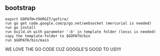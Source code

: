 bootstrap
------
```
export GOPATH=YOURGIT/gofire/
run go get code.google.com/p/go.net/websocket (mercurial is needed)
run go install
run build.sh with parameter '-b' in template folder (lessc is needed)
copy the template-folder to $GOPATH/bin
run $GOPATH/bin/main
```

WE LOVE THE GO CODE CUZ GOOGLE'S GOOD TO US!!!!
